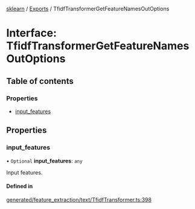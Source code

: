 [sklearn](../readme.md) / [Exports](../modules.md) / TfidfTransformerGetFeatureNamesOutOptions

# Interface: TfidfTransformerGetFeatureNamesOutOptions

## Table of contents

### Properties

- [input\_features](TfidfTransformerGetFeatureNamesOutOptions.md#input_features)

## Properties

### input\_features

• `Optional` **input\_features**: `any`

Input features.

#### Defined in

[generated/feature_extraction/text/TfidfTransformer.ts:398](https://github.com/transitive-bullshit/scikit-learn-ts/blob/367336a/packages/sklearn/src/generated/feature_extraction/text/TfidfTransformer.ts#L398)
